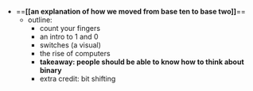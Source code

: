 - ==**[[an explanation of how we moved from base ten to base two]]**==
	- outline:
		- count your fingers
		- an intro to 1 and 0
		- switches (a visual)
		- the rise of computers
		- **takeaway: people should be able to know how to think about binary**
		- extra credit: bit shifting